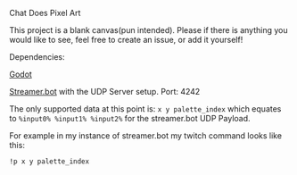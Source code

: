 Chat Does Pixel Art

This project is a blank canvas(pun intended). Please if there is anything you would like to see, feel free to create an issue, or add it yourself!



Dependencies:

[Godot](https://godotengine.org/)

[Streamer.bot](https://streamer.bot/) with the UDP Server setup. Port: 4242

The only supported data at this point is:
`x y palette_index` which equates to `%input0% %input1% %input2%` for the streamer.bot UDP Payload.


For example in my instance of streamer.bot my twitch command looks like this:

`!p x y palette_index`


